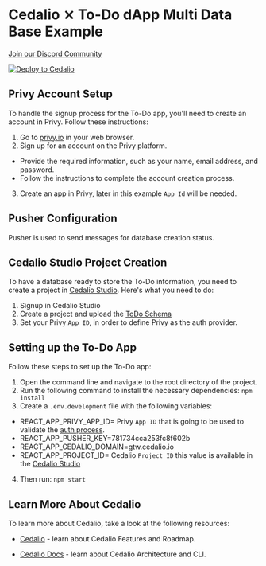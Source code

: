# Cedalio ⨯ To-Do dApp Multi Data Base Example

[Join our Discord Community](https://discord.gg/kSdhmb9UUT)

[![Deploy to Cedalio](https://cedalio-public-assets.s3.us-west-2.amazonaws.com/images/deploy-schema-button-small.png)](https://studio.cedalio.com)
</br>

## Privy Account Setup

To handle the signup process for the To-Do app, you'll need to create an account in Privy. Follow these instructions:

1. Go to [privy.io](https://privy.io/) in your web browser.
2. Sign up for an account on the Privy platform.
- Provide the required information, such as your name, email address, and password.
- Follow the instructions to complete the account creation process.
3. Create an app in Privy, later in this example `App Id` will be needed.

## Pusher Configuration

Pusher is used to send messages for database creation status.

## Cedalio Studio Project Creation

To have a database ready to store the To-Do information, you need to create a project in [Cedalio Studio](https://studio.cedalio.com). Here's what you need to do:

1. Signup in Cedalio Studio
2. Create a project and upload the [ToDo Schema]([url](https://github.com/cedalio/todo-privy/blob/main/todo.graphql))
3. Set your Privy `App ID`, in order to define Privy as the auth provider.

## Setting up the To-Do App

Follow these steps to set up the To-Do app:

1. Open the command line and navigate to the root directory of the project.
2. Run the following command to install the necessary dependencies: `npm install`
3. Create a `.env.development` file with the following variables:
  - REACT_APP_PRIVY_APP_ID= Privy `App ID` that is going to be used to validate the [auth process](https://docs.cedalio.com/technology/auth/providers).
  - REACT_APP_PUSHER_KEY=781734cca253fc8f602b
  - REACT_APP_CEDALIO_DOMAIN=gtw.cedalio.io
  - REACT_APP_PROJECT_ID= Cedalio `Project ID` this value is available in the [Cedalio Studio](https://studio.cedalio.com)

4. Then run: `npm start`

## Learn More About Cedalio

To learn more about Cedalio, take a look at the following resources:

- [Cedalio](https://cedalio.com/) - learn about Cedalio Features and Roadmap.

- [Cedalio Docs](https://docs.cedalio.com/) - learn about Cedalio Architecture and CLI.
